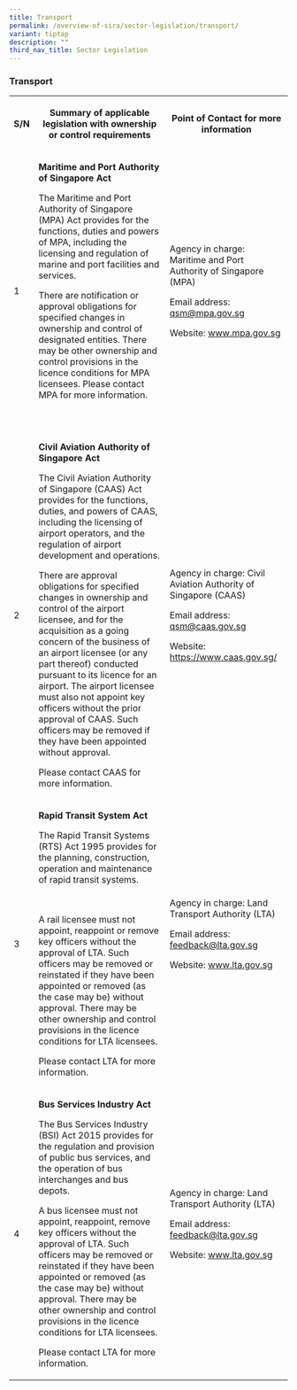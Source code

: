 ```yaml
---
title: Transport
permalink: /overview-of-sira/sector-legislation/transport/
variant: tiptap
description: ""
third_nav_title: Sector Legislation
---
```

<h3><strong>Transport</strong></h3><table><tbody><tr><th rowspan="1" colspan="1"><p>S/N</p></th><th rowspan="1" colspan="1"><p>Summary of applicable legislation with ownership or control requirements</p></th><th rowspan="1" colspan="1"><p>Point of Contact for more information</p></th></tr><tr><td rowspan="1" colspan="1"><p>1</p></td><td rowspan="1" colspan="1"><p><strong>Maritime and Port Authority of Singapore Act</strong>&nbsp;</p><p></p><p>The Maritime and Port Authority of Singapore (MPA) Act provides for the functions, duties and powers of MPA, including the licensing and regulation of marine and port facilities and services.</p><p></p><p>There are notification or approval obligations for specified changes in ownership and control of designated entities. There may be other ownership and control provisions in the licence conditions for MPA licensees. Please contact MPA for more information.</p><p>&nbsp;</p></td><td rowspan="1" colspan="1"><p>Agency in charge: Maritime and Port Authority of Singapore (MPA)</p><p>Email address: <a href="mailto:qsm@mpa.gov.sg" rel="noopener noreferrer nofollow" target="_blank">qsm@mpa.gov.sg</a></p><p>Website: <a href="http://www.mpa.gov.sg/" rel="noopener noreferrer nofollow" target="_blank">www.mpa.gov.sg</a></p></td></tr><tr><td rowspan="1" colspan="1"><p>2</p></td><td rowspan="1" colspan="1"><p><strong>Civil Aviation Authority of Singapore Act</strong></p><p></p><p>The Civil Aviation Authority of Singapore (CAAS) Act provides for the functions, duties, and powers of CAAS, including the licensing of airport operators, and the regulation of airport development and operations.</p><p></p><p>There are approval obligations for specified changes in ownership and control of the airport licensee, and for the acquisition as a going concern of the business of an airport licensee (or any part thereof) conducted pursuant to its licence for an airport. The airport licensee must also not appoint key officers without the prior approval of CAAS. Such officers may be removed if they have been appointed without approval. </p><p></p><p>Please contact CAAS for more information.</p></td><td rowspan="1" colspan="1"><p>Agency in charge: Civil Aviation Authority of Singapore (CAAS)</p><p>Email address: <a href="mailto:qsm@caas.gov.sg" rel="noopener noreferrer nofollow" target="_blank">qsm@caas.gov.sg</a></p><p>Website: <a href="https://www.caas.gov.sg/" rel="noopener noreferrer nofollow" target="_blank">https://www.caas.gov.sg/</a></p></td></tr><tr><td rowspan="1" colspan="1"><p>3</p></td><td rowspan="1" colspan="1"><p><strong>Rapid Transit System Act</strong></p><p></p><p>The Rapid Transit Systems (RTS) Act 1995 provides for the planning, construction, operation and maintenance of rapid transit systems.</p><p><em>&nbsp;</em></p><p>A rail licensee must not appoint, reappoint or remove key officers without the approval of LTA. Such officers may be removed or reinstated if they have been appointed or removed (as the case may be) without approval. There may be other ownership and control provisions in the licence conditions for LTA licensees. </p><p></p><p>Please contact LTA for more information.</p></td><td rowspan="1" colspan="1"><p>Agency in charge: Land Transport Authority (LTA)</p><p>Email address: <a href="mailto:feedback@lta.gov.sg" rel="noopener noreferrer nofollow" target="_blank">feedback@lta.gov.sg</a></p><p>Website: <a href="http://www.lta.gov.sg/" rel="noopener noreferrer nofollow" target="_blank">www.lta.gov.sg</a></p><p>&nbsp;</p></td></tr><tr><td rowspan="1" colspan="1"><p>4</p></td><td rowspan="1" colspan="1"><p><strong>Bus Services Industry Act</strong></p><p></p><p>The Bus Services Industry (BSI) Act 2015 provides for the regulation and provision of public bus services, and the operation of bus interchanges and bus depots.</p><p></p><p>A bus licensee must not appoint, reappoint, remove key officers without the approval of LTA. Such officers may be removed or reinstated if they have been appointed or removed (as the case may be) without approval. There may be other ownership and control provisions in the licence conditions for LTA licensees. </p><p></p><p>Please contact LTA for more information.</p></td><td rowspan="1" colspan="1"><p>Agency in charge: Land Transport Authority (LTA)</p><p>Email address: <a href="mailto:feedback@lta.gov.sg" rel="noopener noreferrer nofollow" target="_blank">feedback@lta.gov.sg</a></p><p>Website: <a href="http://www.lta.gov.sg/" rel="noopener noreferrer nofollow" target="_blank">www.lta.gov.sg</a></p><p>&nbsp;</p></td></tr></tbody></table><p></p>